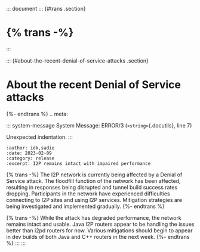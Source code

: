 ::: document
::: {#trans .section}
# {% trans -%}
:::

::: {#about-the-recent-denial-of-service-attacks .section}
# About the recent Denial of Service attacks

{%- endtrans %} .. meta:

::: system-message
System Message: ERROR/3 (`<string>`{.docutils}, line 7)

Unexpected indentation.
:::

``` literal-block
:author: idk,sadie
:date: 2023-02-09
:category: release
:excerpt: I2P remains intact with impaired performance
```

{% trans -%} The I2P network is currently being affected by a Denial of
Service attack. The floodfill function of the network has been affected,
resulting in responses being disrupted and tunnel build success rates
dropping. Participants in the network have experienced difficulties
connecting to I2P sites and using I2P services. Mitigation strategies
are being investigated and implemented gradually. {%- endtrans %}

{% trans -%} While the attack has degraded performance, the network
remains intact and usable. Java I2P routers appear to be handling the
issues better than i2pd routers for now. Various mitigations should
begin to appear in dev builds of both Java and C++ routers in the next
week. {%- endtrans %}
:::
:::
